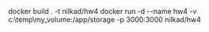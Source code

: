docker build . -t nilkad/hw4
docker run -d --name hw4 -v c:\temp\my_volume:/app/storage -p 3000:3000 nilkad/hw4